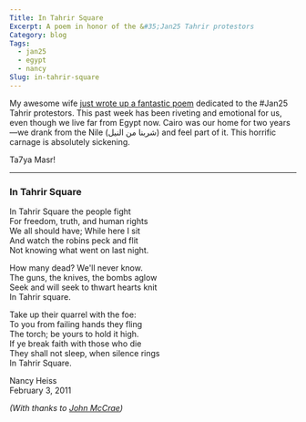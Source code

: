 ```yaml
---
Title: In Tahrir Square 
Excerpt: A poem in honor of the &#35;Jan25 Tahrir protestors
Category: blog
Tags: 
  - jan25
  - egypt
  - nancy
Slug: in-tahrir-square
---
```



My awesome wife [just wrote up a fantastic poem](http://www.heissatopia.com/2011/02/in-tahrir-square.html) dedicated to the &#35;Jan25 Tahrir protestors. This past week has been riveting and emotional for us, even though we live far from Egypt now. Cairo was our home for two years—we drank from the Nile (شربنا من النيل) and feel part of it. This horrific carnage is absolutely sickening.

Ta7ya Masr!

---

### In Tahrir Square

In Tahrir Square the people fight  
For freedom, truth, and human rights  
We all should have; While here I sit  
And watch the robins peck and flit  
Not knowing what went on last night.

How many dead? We'll never know.  
The guns, the knives, the bombs aglow  
Seek and will seek to thwart hearts knit  
In Tahrir square.

Take up their quarrel with the foe:  
To you from failing hands they fling  
The torch; be yours to hold it high.  
If ye break faith with those who die  
They shall not sleep, when silence rings  
In Tahrir Square.

Nancy Heiss   
February 3, 2011

*(With thanks to [John McCrae](http://en.wikipedia.org/wiki/In_Flanders_Fields))*
